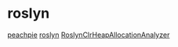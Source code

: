 # roslyn

[peachpie](https://github.com/peachpiecompiler/peachpie)
[roslyn](https://github.com/dotnet/roslyn)
[RoslynClrHeapAllocationAnalyzer](https://github.com/microsoft/RoslynClrHeapAllocationAnalyzer)
